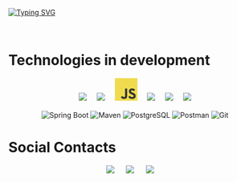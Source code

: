 
[![Typing SVG](https://readme-typing-svg.herokuapp.com/?color=B0BEC5&size=35&center=true&vCenter=true&width=1000&lines=HELLO,+MY+NAME+is+João+G;I'm+18+years+old;I+am+from+Cuiaba,+MT;I+study+analysis+and+systems+development;Be+Welcome!+:%29)](https://git.io/typing-svg)

<br>

# Technologies in development

<div align="center">
    <img src="https://cdn.jsdelivr.net/gh/devicons/devicon@latest/icons/html5/html5-original.svg" height="45px"/>&nbsp;&nbsp;&nbsp;&nbsp;
    <img src="https://cdn.jsdelivr.net/gh/devicons/devicon@latest/icons/css3/css3-original.svg" height="45px"/>&nbsp;&nbsp;&nbsp;&nbsp;
    <img alt="JS" title="JavaScript" width="45px" src="https://raw.githubusercontent.com/github/explore/master/topics/javascript/javascript.png" />&nbsp;&nbsp;&nbsp;&nbsp;
    <img src="https://cdn.jsdelivr.net/gh/devicons/devicon@latest/icons/java/java-original.svg" height="50px"/>&nbsp;&nbsp;&nbsp;&nbsp;
    <img src="https://cdn.jsdelivr.net/gh/devicons/devicon@latest/icons/php/php-original.svg" height="50px"/>&nbsp;&nbsp;&nbsp;&nbsp;
    <img src="https://cdn.jsdelivr.net/gh/devicons/devicon@latest/icons/sqldeveloper/sqldeveloper-original.svg" height="50px" />
</div>

<br>

<div align="center">
    <img src="https://img.shields.io/badge/-Spring%20Boot-6DB33F?style=flat&logo=springboot&logoColor=white&background=000000" alt="Spring Boot">
    <img src="https://img.shields.io/badge/-Maven-C71A36?style=flat&logo=apache-maven&logoColor=white&background=000000" alt="Maven">
    <img src="https://img.shields.io/badge/-PostgreSQL-333333?style=flat&logo=postgresql" alt="PostgreSQL">
    <img src="https://img.shields.io/badge/-Postman-333333?style=flat&logo=postman" alt="Postman">
    <img src="https://img.shields.io/badge/-Git-333333?style=flat&logo=git" alt="Git">
</div>

# Social Contacts

<div align="center">
    <a href="https://www.linkedin.com/in/joaobotoni/"><img src="https://cdn2.iconfinder.com/data/icons/social-media-2285/512/1_Linkedin_unofficial_colored_svg-128.png" width="40"></a> &nbsp;&nbsp;&nbsp;&nbsp;
    <a href="https://www.instagram.com/joaobotoni/"><img src="https://cdn2.iconfinder.com/data/icons/social-icons-33/128/Instagram-128.png" width="40"></a> &nbsp;&nbsp;&nbsp;&nbsp;
    <a href="mailto:joaobotoni@hotmail.com"><img src="https://cdn4.iconfinder.com/data/icons/social-media-logos-6/512/74-outlook-1024.png" width="40"></a> &nbsp;&nbsp;&nbsp;&nbsp;
</div>
